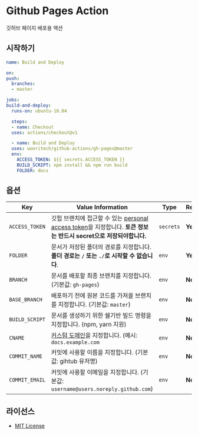 # Github Pages Action

깃허브 페이지 배포용 액션

## 시작하기

```yml
name: Build and Deploy

on:
push:
  branches:
  - master

jobs:
build-and-deploy:
  runs-on: ubuntu-18.04

  steps:
  - name: Checkout
  uses: actions/checkout@v1

  - name: Build and Deploy
  uses: wooritech/github-actions/gh-pages@master
  env:
    ACCESS_TOKEN: ${{ secrets.ACCESS_TOKEN }}
    BUILD_SCRIPT: npm install && npm run build
    FOLDER: docs
```

## 옵션

| Key | Value Information | Type | Required |
| ------------- | ------------- | ------------- | ------------- |
| `ACCESS_TOKEN` | 깃헙 브랜치에 접근할 수 있는 [personal access token](https://help.github.com/en/articles/creating-a-personal-access-token-for-the-command-line)을 지정합니다. **토큰 정보는 반드시 secret으로 저장되야합니다.** | `secrets` | **Yes** |
| `FOLDER`  | 문서가 저장된 폴더의 경로를 지정합니다. **폴더 경로는 `/` 또는 `./`로 시작할 수 없습니다**. | `env` | **Yes** |
| `BRANCH` | 문서를 배포할 최종 브랜치를 지정합니다. (기본값: `gh-pages`)  | `env` | **No** |
| `BASE_BRANCH` | 배포하기 전에 원본 코드를 가져올 브랜치를 지정합니다. (기본값: `master`)  | `env` | **No** |
| `BUILD_SCRIPT` | 문서를 생성하기 위한 쉘기반 빌드 명령을 지정합니다. (npm, yarn 지원)| `env` | **No** |
| `CNAME` | [커스텀 도메인](https://help.github.com/en/articles/using-a-custom-domain-with-github-pages)을 지정합니다. (예시: `docs.example.com` | `env` | **No** |
| `COMMIT_NAME` | 커밋에 사용할 이름을 지정합니다. (기본값: gihtub 유저명) | `env` | **No** |
| `COMMIT_EMAIL` | 커밋에 사용할 이메일을 지정합니다. (기본값: `username@users.noreply.github.com`) | `env` | **No** |

## 라이선스

- [MIT License](./LICENSE)
